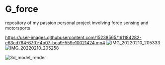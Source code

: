 # G_force
repository of my passion personal project involving force sensing and motorsports


https://user-images.githubusercontent.com/15238565/161184282-e63cd764-67f0-4b07-bca9-559e10021424.mp4
![IMG_20220210_205333](https://user-images.githubusercontent.com/15238565/161184330-d0e52e1b-9fe0-4f9d-ba33-4c6a533f282b.jpg)
![IMG_20220210_205258](https://user-images.githubusercontent.com/15238565/161184354-ab074f67-98f2-4518-992f-70e68a6162f8.jpg)


![3d_model_render](https://user-images.githubusercontent.com/15238565/161182000-32519108-c238-4e1f-a97e-d8ddc1d89385.png)
